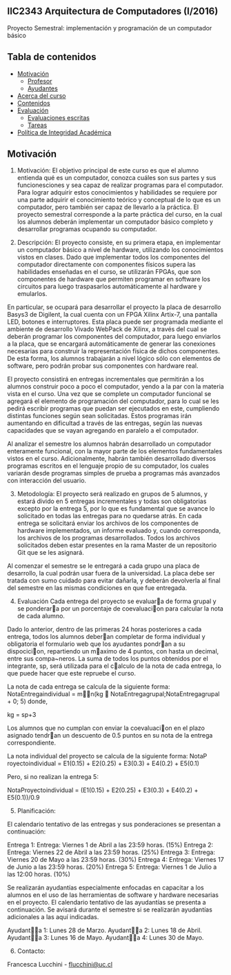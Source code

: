 ## IIC2343 Arquitectura de Computadores (I/2016)
Proyecto Semestral: implementación y programación de un computador básico

## Tabla de contenidos
 * [Motivación](#motivación)
     * [Profesor](#profesor)
     * [Ayudantes](#ayudantes)
 * [Acerca del curso](#acerca-del-curso) 
 * [Contenidos](#contenidos)
 * [Evaluación](#evaluación)
     * [Evaluaciones escritas](#evaluaciones-escritas)
     * [Tareas](#tareas)
 * [Política de Integridad Académica](#política-de-integridad-académica)

## Motivación
1. Motivación:
El objetivo principal de este curso es que el alumno entienda qué es un computador, conozca cuáles son
sus partes y sus funcionesciones y sea capaz de realizar programas para el computador. Para lograr adquirir
estos conocimientos y habilidades se requiere por una parte adquirir el conocimiento teórico y conceptual de
lo que es un computador, pero también ser capaz de llevarlo a la práctica. El proyecto semestral corresponde
a la parte práctica del curso, en la cual los alumnos deberán implementar un computador básico completo
y desarrollar programas ocupando su computador.

2. Descripción:
El proyecto consiste, en su primera etapa, en implementar un computador básico a nivel de hardware,
utilizando los conocimientos vistos en clases. Dado que implementar todos los componentes del computador
directamente con componentes físicos supera las habilidades enseñadas en el curso, se utilizarán FPGAs,
que son componentes de hardware que permiten programar en software los circuitos para luego traspasarlos
automáticamente al hardware y emularlos.

En particular, se ocupará para desarrollar el proyecto la placa de desarrollo Basys3 de Digilent, la cual
cuenta con un FPGA Xilinx Artix-7, una pantalla LED, botones e interruptores. Esta placa puede ser
programada mediante el ambiente de desarrollo Vivado WebPack de Xilinx, a través del cual se deberán
programar los componentes del computador, para luego enviarlos a la placa, que se encargará automáticamente
de generar las conexiones necesarias para construir la representación física de dichos componentes.
De esta forma, los alumnos trabajarán a nivel lógico sólo con elementos de software, pero podrán probar sus
componentes con hardware real.

El proyecto consistirá en entregas incrementales que permitirán a los alumnos construir poco a poco el
computador, yendo a la par con la materia vista en el curso. Una vez que se complete un computador funcional
se agregará el elemento de programación del computador, para lo cual se les pedirá escribir programas
que puedan ser ejecutados en este, cumpliendo distintas funciones según sean solicitadas. Estos programas
irán aumentando en dificultad a través de las entregas, según las nuevas capacidades que se vayan agregando
en paralelo a el computador.

Al analizar el semestre los alumnos habrán desarrollado un computador enteramente funcional, con la
mayor parte de los elementos fundamentales vistos en el curso. Adicionalmente, habrán también desarrollado
diversos programas escritos en el lenguaje propio de su computador, los cuales variarán desde programas
simples de prueba a programas más avanzados con interacción del usuario.

3. Metodología:
El proyecto será realizado en grupos de 5 alumnos, y estará divido en 5 entregas incrementales y
todas son obligatorias excepto por la entrega 5, por lo que es fundamental que se avance lo solicitado en
todas las entregas para no quedarse atrás. En cada entrega se solicitará enviar los archivos de los componentes
de hardware implementados, un informe evaluado y, cuando corresponda, los archivos de los programas
desarrollados. Todos los archivos solicitados deben estar presentes en la rama Master de un repositorio Git
que se les asignará.

Al comenzar el semestre se le entregará a cada grupo una placa de desarrollo, la cual podrán usar fuera
de la universidad. La placa debe ser tratada con sumo cuidado para evitar dañarla, y deberán
devolverla al final del semestre en las mismas condiciones en que fue entregada.

4. Evaluación
Cada entrega del proyecto se evaluara de forma grupal y se ponderara por un porcentaje de coevaluacion
para calcular la nota de cada alumno.

Dado lo anterior, dentro de las primeras 24 horas posteriores a cada entrega, todos los alumnos
deberan completar de forma individual y obligatoria el formulario web que los ayudantes pondran a su
dispocicion, repartiendo un maximo de 4 puntos, con hasta un decimal, entre sus compa~neros. La suma de
todos los puntos obtenidos por el integrante, sp, será utilizada para el calculo de la nota de cada entrega, lo
que puede hacer que este repruebe el curso.

La nota de cada entrega se calcula de la siguiente forma:
NotaEntregaindividual = mn(kg  NotaEntregagrupal;NotaEntregagrupal + 0; 5)
donde,

kg = sp+3

Los alumnos que no cumplan con enviar la coevaluacion en el plazo asignado tendran un descuento de
0.5 puntos en su nota de la entrega correspondiente.

La nota individual del proyecto se calcula de la siguiente forma:
NotaP royectoindividual = E1(0.15) + E2(0.25) + E3(0.3) + E4(0.2) + E5(0.1)

Pero, si no realizan la entrega 5:

NotaProyectoindividual = (E1(0.15) + E2(0.25) + E3(0.3) + E4(0.2) + E5(0.1))/0.9

5. Planificación:

El calendario tentativo de las entregas y sus ponderaciones se presentan a continuación:

Entrega 1: Entrega: Viernes 1 de Abril a las 23:59 horas. (15%)
Entrega 2: Entrega: Viernes 22 de Abril a las 23:59 horas. (25%)
Entrega 3: Entrega: Viernes 20 de Mayo a las 23:59 horas. (30%)
Entrega 4: Entrega: Viernes 17 de Junio a las 23:59 horas. (20%)
Entrega 5: Entrega: Viernes 1 de Julio a las 12:00 horas. (10%)

Se realizarán ayudantías especialmente enfocadas en capacitar a los alumnos en el uso de las herramientas
de software y hardware necesarias en el proyecto. El calendario tentativo de las ayudantías se presenta a
continuación. Se avisará durante el semestre si se realizarán ayudantías adicionales a las aquí indicadas.

Ayudanta 1: Lunes 28 de Marzo.
Ayudanta 2: Lunes 18 de Abril.
Ayudanta 3: Lunes 16 de Mayo.
Ayudanta 4: Lunes 30 de Mayo.

6. Contacto:

Francesca Lucchini - flucchini@uc.cl

